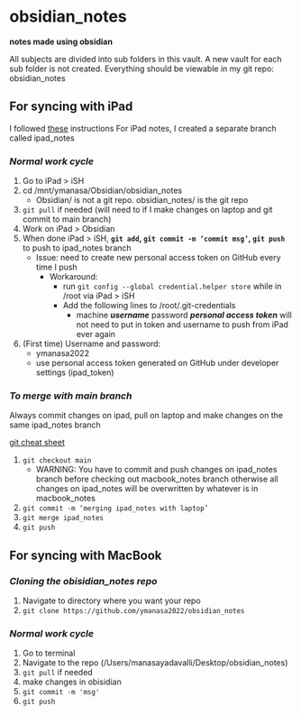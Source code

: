 
# obsidian_notes
**notes made using obsidian**

All subjects are divided into sub folders in this vault.
A new vault for each sub folder is not created.
Everything should be viewable in my git repo: obsidian_notes

## **For syncing with iPad**
I followed [these](https://gist.github.com/DannyQuah/f686c0e43b741468e12515cd79017489) instructions 
For iPad notes, I created a separate branch called ipad_notes
### *Normal work cycle* 
1. Go to iPad > iSH
2. cd /mnt/ymanasa/Obsidian/obsidian_notes
	- Obsidian/ is not a git repo. obsidian_notes/ is the git repo 
3. `git pull` if needed (will need to if I make changes on laptop and git commit to main branch)
4. Work on iPad > Obsidian 
5. When done iPad > iSH, **`git add`, `git commit -m ‘commit msg’`, `git push`** to push to ipad_notes branch 
	- Issue: need to create new personal access token on GitHub every time I push
		- Workaround: 
			- run `git config --global credential.helper store` while in /root via iPad > iSH 
			- Add the following lines to /root/.git-credentials 
				- machine ***username*** 
				   password ***personal access token*** 
		will not need to put in token and username to push from iPad ever again 
1. (First time) Username and password:
	- ymanasa2022
	- use personal access token generated on GitHub under developer settings (ipad_token)
	
### *To merge with main branch*
Always commit changes on ipad, pull on laptop and make changes on the same ipad_notes branch 

[git cheat sheet](https://education.github.com/git-cheat-sheet-education.pdf)
1.  `git checkout main`
	- WARNING: You have to commit and push changes on ipad_notes branch before checking out macbook_notes branch otherwise all changes on ipad_notes will be overwritten by whatever is in macbook_notes 
2. `git commit -m ‘merging ipad_notes with laptop’ `
3. `git merge ipad_notes`
4. `git push`

## For syncing with MacBook 
### ***Cloning the obisidian_notes repo*** 
1. Navigate to directory where you want your repo 
2. `git clone https://github.com/ymanasa2022/obsidian_notes`

### *Normal work cycle* 
1. Go to terminal
2. Navigate to the repo (/Users/manasayadavalli/Desktop/obsidian_notes)
3. `git pull` if needed 
4. make changes in obisidian 
5. `git commit -m 'msg'`
6. `git push`